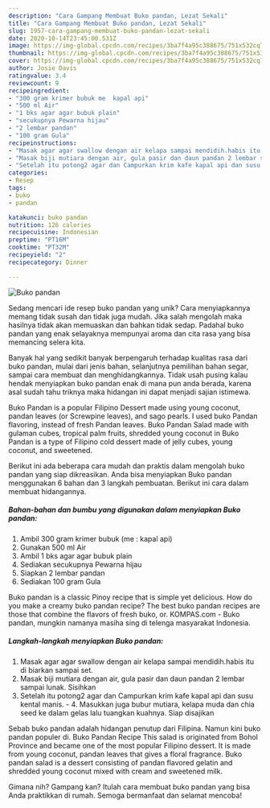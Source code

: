```yaml
---
description: "Cara Gampang Membuat Buko pandan, Lezat Sekali"
title: "Cara Gampang Membuat Buko pandan, Lezat Sekali"
slug: 1957-cara-gampang-membuat-buko-pandan-lezat-sekali
date: 2020-10-14T23:45:00.531Z
image: https://img-global.cpcdn.com/recipes/3ba7f4a95c388675/751x532cq70/buko-pandan-foto-resep-utama.jpg
thumbnail: https://img-global.cpcdn.com/recipes/3ba7f4a95c388675/751x532cq70/buko-pandan-foto-resep-utama.jpg
cover: https://img-global.cpcdn.com/recipes/3ba7f4a95c388675/751x532cq70/buko-pandan-foto-resep-utama.jpg
author: Josie Davis
ratingvalue: 3.4
reviewcount: 9
recipeingredient:
- "300 gram krimer bubuk me  kapal api"
- "500 ml Air"
- "1 bks agar agar bubuk plain"
- "secukupnya Pewarna hijau"
- "2 lembar pandan"
- "100 gram Gula"
recipeinstructions:
- "Masak agar agar swallow dengan air kelapa sampai mendidih.habis itu di biarkan sampai set."
- "Masak biji mutiara dengan air, gula pasir dan daun pandan 2 lembar sampai lunak. Sisihkan"
- "Setelah itu potong2 agar dan Campurkan krim kafe kapal api dan susu kental manis.  4. Masukkan juga bubur mutiara, kelapa muda dan chia seed ke dalam gelas lalu tuangkan kuahnya. Siap disajikan"
categories:
- Resep
tags:
- buko
- pandan

katakunci: buko pandan 
nutrition: 126 calories
recipecuisine: Indonesian
preptime: "PT16M"
cooktime: "PT32M"
recipeyield: "2"
recipecategory: Dinner

---
```



![Buko pandan](https://img-global.cpcdn.com/recipes/3ba7f4a95c388675/751x532cq70/buko-pandan-foto-resep-utama.jpg)

Sedang mencari ide resep buko pandan yang unik? Cara menyiapkannya memang tidak susah dan tidak juga mudah. Jika salah mengolah maka hasilnya tidak akan memuaskan dan bahkan tidak sedap. Padahal buko pandan yang enak selayaknya mempunyai aroma dan cita rasa yang bisa memancing selera kita.

Banyak hal yang sedikit banyak berpengaruh terhadap kualitas rasa dari buko pandan, mulai dari jenis bahan, selanjutnya pemilihan bahan segar, sampai cara membuat dan menghidangkannya. Tidak usah pusing kalau hendak menyiapkan buko pandan enak di mana pun anda berada, karena asal sudah tahu triknya maka hidangan ini dapat menjadi sajian istimewa.

Buko Pandan is a popular Filipino Dessert made using young coconut, pandan leaves (or Screwpine leaves), and sago pearls. I used buko Pandan flavoring, instead of fresh Pandan leaves. Buko Pandan Salad made with gulaman cubes, tropical palm fruits, shredded young coconut in Buko Pandan is a type of Filipino cold dessert made of jelly cubes, young coconut, and sweetened.


Berikut ini ada beberapa cara mudah dan praktis dalam mengolah buko pandan yang siap dikreasikan. Anda bisa menyiapkan Buko pandan menggunakan 6 bahan dan 3 langkah pembuatan. Berikut ini cara dalam membuat hidangannya.

<!--inarticleads1-->

##### Bahan-bahan dan bumbu yang digunakan dalam menyiapkan Buko pandan:

1. Ambil 300 gram krimer bubuk (me : kapal api)
1. Gunakan 500 ml Air
1. Ambil 1 bks agar agar bubuk plain
1. Sediakan secukupnya Pewarna hijau
1. Siapkan 2 lembar pandan
1. Sediakan 100 gram Gula


Buko pandan is a classic Pinoy recipe that is simple yet delicious. How do you make a creamy buko pandan recipe? The best buko pandan recipes are those that combine the flavors of fresh buko, or. KOMPAS.com - Buko pandan, mungkin namanya masiha sing di telenga masyarakat Indonesia. 

<!--inarticleads2-->

##### Langkah-langkah menyiapkan Buko pandan:

1. Masak agar agar swallow dengan air kelapa sampai mendidih.habis itu di biarkan sampai set.
1. Masak biji mutiara dengan air, gula pasir dan daun pandan 2 lembar sampai lunak. Sisihkan
1. Setelah itu potong2 agar dan Campurkan krim kafe kapal api dan susu kental manis.  - 4. Masukkan juga bubur mutiara, kelapa muda dan chia seed ke dalam gelas lalu tuangkan kuahnya. Siap disajikan


Sebab buko pandan adalah hidangan penutup dari Filipina. Namun kini buko pandan populer di. Buko Pandan Recipe This salad is originated from Bohol Province and became one of the most popular Filipino dessert. It is made from young coconut, pandan leaves that gives a floral fragrance. Buko pandan salad is a dessert consisting of pandan flavored gelatin and shredded young coconut mixed with cream and sweetened milk. 

Gimana nih? Gampang kan? Itulah cara membuat buko pandan yang bisa Anda praktikkan di rumah. Semoga bermanfaat dan selamat mencoba!
